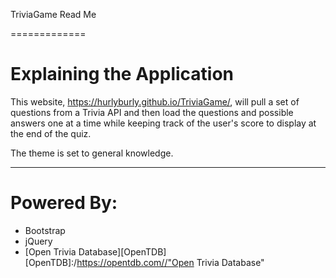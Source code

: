  TriviaGame Read Me

=============

# Explaining the Application  

This website, <https://hurlyburly.github.io/TriviaGame/>, will pull a set of questions from a Trivia API and then load the questions and possible answers one at a time while keeping track of the user's score to display at the end of the quiz.  

The theme is set to general knowledge.  

****

# Powered By:
+ Bootstrap
+ jQuery
+ [Open Trivia Database][OpenTDB]
[OpenTDB]:/https://opentdb.com//"Open Trivia Database"
